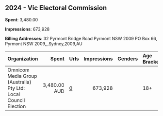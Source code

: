 ## 2024 - Vic Electoral Commission 
**Spent**: 3,480.00

**Impressions**: 673,928

**Billing Addresses**: 32 Pyrmont Bridge Road Pyrmont NSW 2009 PO Box 66, Pyrmont NSW 2009,,,Sydney,2009,AU

|Organization|Spent|Urls|Impressions|Genders|Age Brackets|Country Codes|
|:---|---:|:---|---:|:---|:---|:---|
|Omnicom Media Group (Australia) Pty Ltd: Local Council Election|3,480.00 AUD|[0](https://www.snap.com/political-ads/asset/dc687f813d4be010ebaa93175581fefffc06ea71b9ab1a67302620dc19a1fb1d?mediaType=mp4)|673,928||18+|australia|
